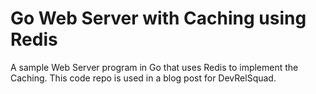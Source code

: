 # Go Web Server with Caching using Redis
A sample Web Server program in Go that uses Redis to implement the Caching. This code repo is used in a blog post for DevRelSquad.
